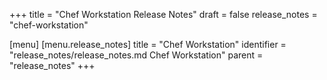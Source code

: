 +++
title = "Chef Workstation Release Notes"
draft = false
release_notes = "chef-workstation"

[menu]
  [menu.release_notes]
    title = "Chef Workstation"
    identifier = "release_notes/release_notes.md Chef Workstation"
    parent = "release_notes"
+++